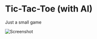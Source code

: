 Tic-Tac-Toe (with AI)
===========

Just a small game  
  
![Screenshot](http://i.imgur.com/Cgqc2WF.png)
